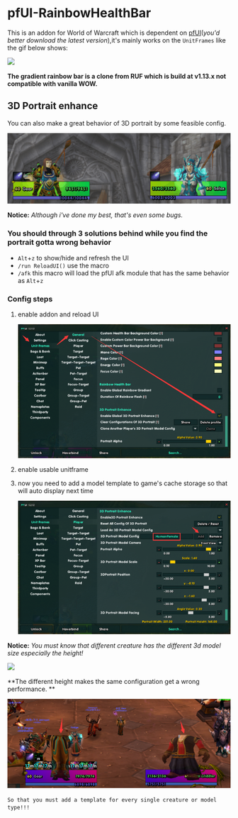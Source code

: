 # pfUI-RainbowHealthBar

This is an addon for World of Warcraft which is dependent on [pfUI](https://github.com/shagu/pfUI)(*you'd better download the latest version*),it's mainly works on the `UnitFrames` like the gif below shows:

![](https://raw.githubusercontent.com/WanLiQiaoXi/Assets/main/WowAddons/pfUI-RainbowHealthBar/124.gif)

**The gradient rainbow bar is a clone from RUF which is build at v1.13.x not compatible with vanilla WOW.**

## 3D Portrait enhance

You can also make a great behavior of 3D portrait by some feasible config.

![](https://raw.githubusercontent.com/WanLiQiaoXi/Assets/main/WowAddons/pfUI-RainbowHealthBar/129.gif)

**Notice:** *Although i've done my best, that's even some bugs.*

### You should through 3 solutions behind while you find the portrait gotta  wrong behavior

* `Alt`+`z` to show/hide and refresh the UI
* `/run ReloadUI()` use the macro
* `/afk` this macro will load the pfUI afk module that has the same behavior as `Alt`+`z`

### Config steps

1. enable addon and reload UI

   ![](https://raw.githubusercontent.com/WanLiQiaoXi/Assets/main/WowAddons/pfUI-RainbowHealthBar/p3d_step_1.png)

2. enable usable unitframe

3. now you need to add a model template to game's cache storage so that will auto display next time

   ![](https://raw.githubusercontent.com/WanLiQiaoXi/Assets/main/WowAddons/pfUI-RainbowHealthBar/p3d_step_2.png)

**Notice:** *You must know that different creature has the different 3d model size especially the height!*

![](https://raw.githubusercontent.com/WanLiQiaoXi/Assets/main/WowAddons/pfUI-RainbowHealthBar/World_of_Warcraft_-_Player_Model_Height_Chart.png)

**The different height makes the same configuration get a wrong performance. **

![](https://raw.githubusercontent.com/WanLiQiaoXi/Assets/main/WowAddons/pfUI-RainbowHealthBar/wrong_height_performance.png)

`So that you must add a template for every single creature or model type!!!`

